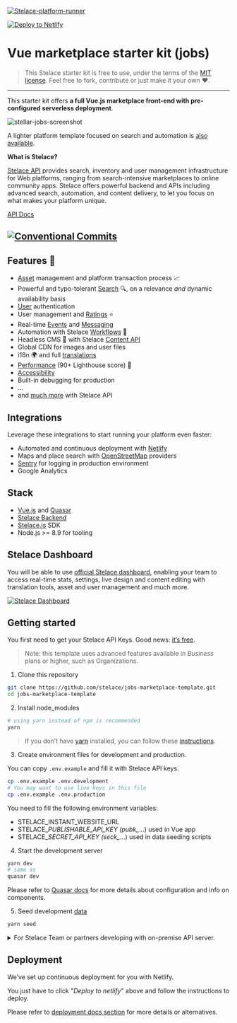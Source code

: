 [![Stelace-platform-runner](https://user-images.githubusercontent.com/12909094/59638847-c41f1900-9159-11e9-9fa5-6d7806d57c92.png)](https://stelace.com)

[![Deploy to Netlify](https://www.netlify.com/img/deploy/button.svg)](https://app.netlify.com/start/deploy?repository=https://github.com/stelace/jobs-marketplace-template)

# Vue marketplace starter kit (jobs)

> This Stelace starter kit is free to use, under the terms of the [MIT license](./LICENSE).
Feel free to fork, contribute or just make it your own :heart:.

---

This starter kit offers **a full Vue.js marketplace front-end with pre-configured serverless deployment**.

![stellar-jobs-screenshot](https://user-images.githubusercontent.com/12909094/60470099-762d0980-9c5f-11e9-8d78-0bade89101c4.jpg)

A lighter platform template focused on search and automation is [also available](https://github.com/stelace/heroes-platform-demo).

**What is Stelace?**

[Stelace API](https://stelace.com/) provides search, inventory and user management infrastructure for Web platforms, ranging from search-intensive marketplaces to online community apps.
Stelace offers powerful backend and APIs including advanced search, automation, and content delivery, to let you focus on what makes your platform unique.

[API Docs](https://stelace.com/docs)

[![Conventional Commits](https://img.shields.io/badge/Conventional%20Commits-1.0.0-yellow.svg)](https://conventionalcommits.org)
---

## Features :gift:

- [Asset](https://stelace.com/docs/assets) management and platform transaction process :chart_with_upwards_trend:
- Powerful and typo-tolerant [Search](https://stelace.com/docs/search) :mag:, on a relevance _and_ dynamic availability basis
- [User](https://stelace.com/docs/users) authentication
- User management and [Ratings](https://stelace.com/docs/ratings) :star:
- Real-time [Events](https://stelace.com/docs/command/events) and [Messaging](https://stelace.com/docs/messages)
- Automation with Stelace [Workflows](https://stelace.com/docs/command/workflows) :traffic_light:
- Headless CMS :page_with_curl: with Stelace [Content API](https://stelace.com/docs/content)
- Global CDN for images and user files
- i18n :earth_africa: and full [translations](./docs/i18n.md)
- [Performance](./docs/performance.md) (90+ Lighthouse score) :checkered_flag:
- [Accessibility](./docs/accessibility.md)
- Built-in debugging for production
- …
- and [much more](https://stelace.com) with Stelace API

## Integrations

Leverage these integrations to start running your platform even faster:

- Automated and continuous deployment with [Netlify](https://www.netlify.com/)
- Maps and place search with [OpenStreetMap](https://www.openstreetmap.org/) providers
- [Sentry](https://sentry.io/) for logging in production environment
- Google Analytics

## Stack

- [Vue.js](https://github.com/vuejs/vue) and [Quasar](https://github.com/quasarframework/quasar)
- [Stelace Backend](https://stelace.com)
- [Stelace.js](https://github.com/stelace/stelace.js) SDK
- Node.js >= 8.9 for tooling

## Stelace Dashboard

You will be able to use [official Stelace dashboard](https://stelace.com), enabling your team to access real-time stats, settings, live design and content editing with translation tools, asset and user management and much more.

[![Stelace Dashboard](https://user-images.githubusercontent.com/12909094/38527674-415ac06c-3c5c-11e8-89d3-c92c3be1d377.png)](https://stelace.com)

## Getting started

You first need to get your Stelace API Keys. Good news: [it’s free](https://stelace.com/pricing).

> Note: this template uses advanced features available in _Business_ plans or higher, such as Organizations.

1. Clone this repository

```sh
git clone https://github.com/stelace/jobs-marketplace-template.git
cd jobs-marketplace-template
```

2. Install node_modules

```sh
# using yarn instead of npm is recommended
yarn
```

> If you don’t have [yarn](https://yarnpkg.com/) installed, you can follow these [instructions](https://yarnpkg.com/docs/install).

3. Create environment files for development and production.

You can copy `.env.example` and fill it with Stelace API keys.

```sh
cp .env.example .env.development
# You may want to use live keys in this file
cp .env.example .env.production
```

You need to fill the following environment variables:

- STELACE_INSTANT_WEBSITE_URL
- STELACE_*PUBLISHABLE_API_KEY (pubk_*...) used in Vue app
- STELACE_*SECRET_API_KEY (seck_*...) used in data seeding scripts

4. Start the development server

```sh
yarn dev
# same as
quasar dev
```

Please refer to [Quasar docs](https://v1.quasar-framework.org/) for more details about configuration and info on components.

5. Seed development [data](./docs/development-data.md)

```sh
yarn seed
```

<details>
<summary>For Stelace Team or partners developing with on-premise API server.</summary>

Stelace Core API server has to be launched locally before starting this project's server.

First we need to launch services needed by Stelace Core API.

```sh
docker-compose up -d elasticsearch postgresql redis
```

Then we need to initialize the database with Instant configuration.

```sh
cd /path/to/stelace-core
git checkout dev
yarn setup:instant
```

Secret and publishable api keys will be displayed so you can use it as environment variables for this project.

Let’s start the server.

```sh
yarn start
```

You’ll probably need to set some environment variables such as STELACE_API_URL (http://127.0.0.1:API_PORT).

Please refer to`.env.example`.

</details>

## Deployment

We’ve set up continuous deployment for you with Netlify.

You just have to click "_Deploy to netlify_" above and follow the instructions to deploy.

Please refer to [deployment docs section](./docs/deployment.md) for more details or alternatives.
